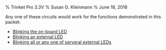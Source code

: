 % Trinket Pro 3.3V
% Susan G. Kleinmann
% June 18, 2016

Any one of these circuits would work for the functions demonstrated in this packet:

* [Blinking the on-board LED](../../1-LED/1a-OnBoardLED/circuit.html)
* [Blinking an external LED](../../1-LED/1b-ExternalLED/circuit.html)
* [Blinking all or any one of serveral external LEDs](../../1-LED/1c-SeveralLEDs/circuit.html)
